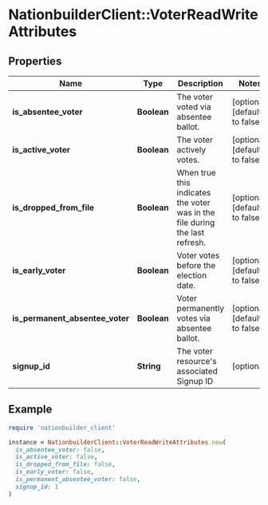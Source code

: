# NationbuilderClient::VoterReadWriteAttributes

## Properties

| Name | Type | Description | Notes |
| ---- | ---- | ----------- | ----- |
| **is_absentee_voter** | **Boolean** | The voter voted via absentee ballot. | [optional][default to false] |
| **is_active_voter** | **Boolean** | The voter actively votes. | [optional][default to false] |
| **is_dropped_from_file** | **Boolean** | When true this indicates the voter was in the file during the last refresh. | [optional][default to false] |
| **is_early_voter** | **Boolean** | Voter votes before the election date. | [optional][default to false] |
| **is_permanent_absentee_voter** | **Boolean** | Voter permanently votes via absentee ballot. | [optional][default to false] |
| **signup_id** | **String** | The voter resource&#39;s associated Signup ID | [optional] |

## Example

```ruby
require 'nationbuilder_client'

instance = NationbuilderClient::VoterReadWriteAttributes.new(
  is_absentee_voter: false,
  is_active_voter: false,
  is_dropped_from_file: false,
  is_early_voter: false,
  is_permanent_absentee_voter: false,
  signup_id: 1
)
```

